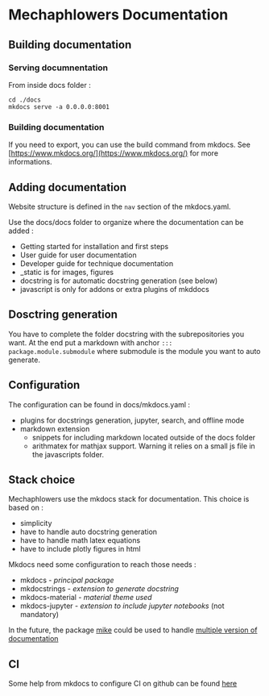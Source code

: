 # Mechaphlowers Documentation

## Building documentation 

### Serving documnentation

From inside docs folder : 
```{bash}
cd ./docs
mkdocs serve -a 0.0.0.0:8001
```

### Building documentation

If you need to export, you can use the build command from mkdocs.
See [https://www.mkdocs.org/](https://www.mkdocs.org/) for more informations.

## Adding documentation

Website structure is defined in the `nav` section of the mkdocs.yaml.

Use the docs/docs folder to organize where the documentation can be added :

- Getting started for installation and first steps
- User guide for user documentation
- Developer guide for technique documentation
- _static is for images, figures
- docstring is for automatic docstring generation (see below)
- javascript is only for addons or extra plugins of mkddocs


## Dosctring generation

You have to complete the folder docstring with the subrepositories you want. At the end put a markdown with anchor `::: package.module.submodule` where submodule is the module you want to auto generate.


## Configuration

The configuration can be found in docs/mkdocs.yaml :

- plugins for docstrings generation, jupyter, search, and offline mode
- markdown extension
    - snippets for including markdown located outside of the docs folder
    - arithmatex for mathjax support. Warning it relies on a small js file in the javascripts folder.

## Stack choice

Mechaphlowers use the mkdocs stack for documentation.
This choice is based on :

- simplicity
- have to handle auto docstring generation
- have to handle math latex equations
- have to include plotly figures in html


Mkdocs need some configuration to reach those needs :

- mkdocs - _principal package_
- mkdocstrings - _extension to generate docstring_
- mkdocs-material - _material theme used_
- mkdocs-jupyter - _extension to include jupyter notebooks_ (not mandatory)

In the future, the package [mike](https://github.com/jimporter/mike) could be used to handle [multiple version of documentation](https://squidfunk.github.io/mkdocs-material/setup/setting-up-versioning/)

## CI

Some help from mkdocs to configure CI on github can be found [here](https://squidfunk.github.io/mkdocs-material/publishing-your-site/)